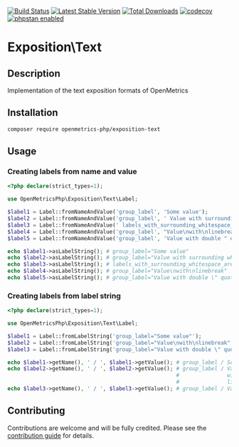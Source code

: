 [![Build Status](https://travis-ci.org/openmetrics-php/exposition-text.svg?branch=master)](https://travis-ci.org/openmetrics-php/exposition-text)
[![Latest Stable Version](https://poser.pugx.org/openmetrics-php/exposition-text/v/stable)](https://packagist.org/packages/openmetrics-php/exposition-text) 
[![Total Downloads](https://poser.pugx.org/openmetrics-php/exposition-text/downloads)](https://packagist.org/packages/openmetrics-php/exposition-text) 
[![codecov](https://codecov.io/gh/openmetrics-php/exposition-text/branch/master/graph/badge.svg)](https://codecov.io/gh/openmetrics-php/exposition-text)
[![phpstan enabled](https://img.shields.io/badge/phpstan-enabled-green.svg)](https://github.com/phpstan/phpstan)

# Exposition\Text

## Description

Implementation of the text exposition formats of OpenMetrics

## Installation

```bash
composer require openmetrics-php/exposition-text
```

## Usage

### Creating labels from name and value

```php
<?php declare(strict_types=1);

use OpenMetricsPhp\Exposition\Text\Label;

$label1 = Label::fromNameAndValue('group_label', 'Some value');
$label2 = Label::fromNameAndValue('group_label', ' Value with surrounding whitespaces are trimmed ');
$label3 = Label::fromNameAndValue(' labels_with_surrounding_whitespace_are_trimmed ', 'Some value');
$label4 = Label::fromNameAndValue('group_label', "Value\nwith\nlinebreak");
$label5 = Label::fromNameAndValue('group_label', 'Value with double " quote');

echo $label1->asLabelString(); # group_label="Some value"
echo $label2->asLabelString(); # group_label="Value with surrounding whitespaces are trimmed"
echo $label3->asLabelString(); # labels_with_surrounding_whitespace_are_trimmed="Some value"
echo $label4->asLabelString(); # group_label="Value\nwith\nlinebreak"
echo $label5->asLabelString(); # group_label="Value with double \" quote"
```

### Creating labels from label string

```php
<?php declare(strict_types=1);

use OpenMetricsPhp\Exposition\Text\Label;

$label1 = Label::fromLabelString('group_label="Some value"');
$label2 = Label::fromLabelString('group_label="Value\nwith\nlinebreak"');
$label3 = Label::fromLabelString('group_label="Value with double \" quote"');

echo $label1->getName(), ' / ', $label1->getValue(); # group_label / Some value
echo $label2->getName(), ' / ', $label2->getValue(); # group_label / Value
                                                     #               with
                                                     #               linebreak
echo $label3->getName(), ' / ', $label3->getValue(); # group_label / Value with double " quote
```

## Contributing

Contributions are welcome and will be fully credited. Please see the [contribution guide](.github/CONTRIBUTING.md) for details.


